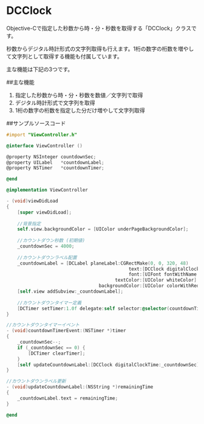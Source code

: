 DCClock
=====================

Objective-Cで指定した秒数から時・分・秒数を取得する「DCClock」クラスです。

秒数からデジタル時計形式の文字列取得も行えます。1桁の数字の桁数を増やして文字列として取得する機能も付属しています。

主な機能は下記の3つです。

##主な機能

1. 指定した秒数から時・分・秒数を数値／文字列で取得
2. デジタル時計形式で文字列を取得
3. 1桁の数字の桁数を指定した分だけ増やして文字列取得

##サンプルソースコード

```objective-c
#import "ViewController.h"

@interface ViewController ()

@property NSInteger countdownSec;
@property UILabel   *countdownLabel;
@property NSTimer   *countdownTimer;

@end

@implementation ViewController

- (void)viewDidLoad
{
    [super viewDidLoad];
    
    //背景指定
    self.view.backgroundColor = [UIColor underPageBackgroundColor];
    
    //カウントダウン秒数 (初期値)
    _countdownSec = 4000;
	
    //カウントダウンラベル配置
    _countdownLabel = [DCLabel planeLabel:CGRectMake(0, 0, 320, 48)
                                             text:[DCClock digitalClockTime:_countdownSec]
                                             font:[UIFont fontWithName:@"Helvetica" size:20]
                                        textColor:[UIColor whiteColor] textAlignment:NSTextAlignmentCenter
                                  backgroundColor:[UIColor colorWithRed:0.0f green:0.0f blue:0.0f alpha:0.5f]];
    [self.view addSubview:_countdownLabel];
    
    //カウントダウンタイマー定義
    [DCTimer setTimer:1.0f delegate:self selector:@selector(countdownTimerEvent:) userInfo:nil];
}

//カウントダウンタイマーイベント
- (void)countdownTimerEvent:(NSTimer *)timer
{
    _countdownSec--;
    if (_countdownSec == 0) {
        [DCTimer clearTimer];
    }
    [self updateCountdownLabel:[DCClock digitalClockTime:_countdownSec]];
}

//カウントダウンラベル更新
- (void)updateCountdownLabel:(NSString *)remainingTime
{
    _countdownLabel.text = remainingTime;
}

@end
```

